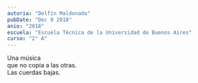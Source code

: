 ```yaml
---
autoria: "Delfín Maldonado"
pubDate: "Dec 9 2018"
anio: "2018"
escuela: "Escuela Técnica de la Universidad de Buenos Aires"
curso: "2° A"
---
```


Una música\
que no copia a las otras.\
Las cuerdas bajas.
